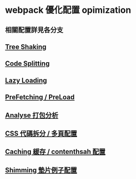 # webpack 優化配置 opimization

## 相關配置詳見各分支

## [Tree Shaking](https://github.com/hsimao/webpack4-optimization/tree/treeShaking/)

## [Code Splitting](https://github.com/hsimao/webpack4-optimization/tree/codeSplitting/)

## [Lazy Loading](https://github.com/hsimao/webpack4-optimization/tree/lazyLoading/)

## [PreFetching / PreLoad](https://github.com/hsimao/webpack4-optimization/tree/prefetching/)

## [Analyse 打包分析](https://github.com/hsimao/webpack4-optimization/tree/analyse/)

## [CSS 代碼拆分 / 多頁配置](https://github.com/hsimao/webpack4-optimization/tree/cssSplitting)

## [Caching 緩存 / contenthsah 配置](https://github.com/hsimao/webpack4-optimization/tree/caching)

## [Shimming 墊片例子配置](https://github.com/hsimao/webpack4-optimization/tree/shimming)
